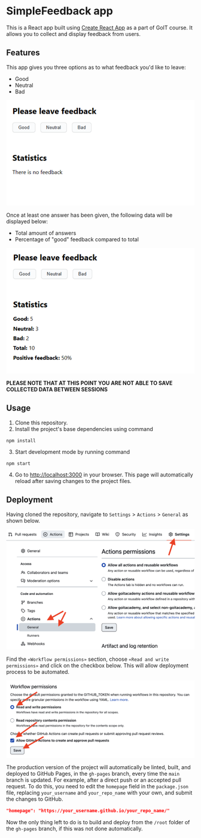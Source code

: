 # SimpleFeedback app

This is a React app built using
[Create React App](https://github.com/facebook/create-react-app) as a part of
GoIT course. It allows you to collect and display feedback from users.

## Features

This app gives you three options as to what feedback you'd like to leave:

- Good
- Neutral
- Bad

![Application interface](./assets/features-1.png)

Once at least one answer has been given, the following data will be displayed
below:

- Total amount of answers
- Percentage of "good" feedback compared to total

![Application interface with data displayed](./assets/features-2.png)

**PLEASE NOTE THAT AT THIS POINT YOU ARE NOT ABLE TO SAVE COLLECTED DATA BETWEEN
SESSIONS**

## Usage

1. Clone this repository.
2. Install the project's base dependencies using command

```shell
npm install
```

3. Start development mode by running command

```shell
npm start
```

4. Go to [http://localhost:3000](http://localhost:3000) in your browser. This
   page will automatically reload after saving changes to the project files.

## Deployment

Having cloned the repository, navigate to `Settings` > `Actions` > `General` as
shown below.

![Settings GitHub Actions permissions step 1](./assets/gh-actions-perm-1.png)

Find the `«Workflow permissions»` section, choose `«Read and write permissions»`
and click on the checkbox below. This will allow deployment process to be
automated.

![Settings GitHub Actions permissions step 2](./assets/gh-actions-perm-2.png)

The production version of the project will automatically be linted, built, and
deployed to GitHub Pages, in the `gh-pages` branch, every time the `main` branch
is updated. For example, after a direct push or an accepted pull request. To do
this, you need to edit the `homepage` field in the `package.json` file,
replacing `your_username` and `your_repo_name` with your own, and submit the
changes to GitHub.

```json
"homepage": "https://your_username.github.io/your_repo_name/"
```

Now the only thing left to do is to build and deploy from the `/root` folder of
the `gh-pages` branch, if this was not done automatically.
